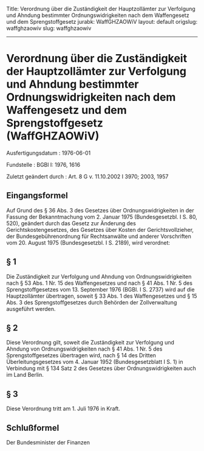 Title: Verordnung über die Zuständigkeit der Hauptzollämter zur Verfolgung und Ahndung
  bestimmter Ordnungswidrigkeiten nach dem Waffengesetz und dem Sprengstoffgesetz
jurabk: WaffGHZAOWiV
layout: default
origslug: waffghzaowiv
slug: waffghzaowiv

---

# Verordnung über die Zuständigkeit der Hauptzollämter zur Verfolgung und Ahndung bestimmter Ordnungswidrigkeiten nach dem Waffengesetz und dem Sprengstoffgesetz (WaffGHZAOWiV)

Ausfertigungsdatum
:   1976-06-01

Fundstelle
:   BGBl I: 1976, 1616

Zuletzt geändert durch
:   Art. 8 G v. 11.10.2002 I 3970; 2003, 1957


## Eingangsformel

Auf Grund des § 36 Abs. 3 des Gesetzes über Ordnungswidrigkeiten in
der Fassung der Bekanntmachung vom 2. Januar 1975 (Bundesgesetzbl. I
S. 80, 520), geändert durch das Gesetz zur Änderung des
Gerichtskostengesetzes, des Gesetzes über Kosten der
Gerichtsvollzieher, der Bundesgebührenordnung für Rechtsanwälte und
anderer Vorschriften vom 20. August 1975 (Bundesgesetzbl. I S. 2189),
wird verordnet:


## § 1

Die Zuständigkeit zur Verfolgung und Ahndung von Ordnungswidrigkeiten
nach § 53 Abs. 1 Nr. 15 des Waffengesetzes und nach § 41 Abs. 1 Nr. 5
des Sprengstoffgesetzes vom 13. September 1976 (BGBl. I S. 2737) wird
auf die Hauptzollämter übertragen, soweit § 33 Abs. 1 des
Waffengesetzes und § 15 Abs. 3 des Sprengstoffgesetzes durch Behörden
der Zollverwaltung ausgeführt werden.


## § 2

Diese Verordnung gilt, soweit die Zuständigkeit zur Verfolgung und
Ahndung von Ordnungswidrigkeiten nach § 41 Abs. 1 Nr. 5 des
Sprengstoffgesetzes übertragen wird, nach § 14 des Dritten
Überleitungsgesetzes vom 4. Januar 1952 (Bundesgesetzblatt I S. 1) in
Verbindung mit § 134 Satz 2 des Gesetzes über Ordnungswidrigkeiten
auch im Land Berlin.


## § 3

Diese Verordnung tritt am 1. Juli 1976 in Kraft.


## Schlußformel

Der Bundesminister der Finanzen

